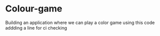 # Colour-game
Building an application where we can play a color game using this code
addding a line for ci checking
